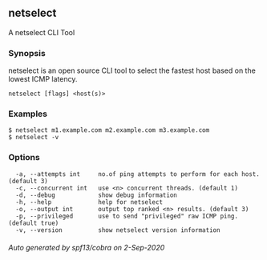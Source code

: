 ## netselect

A netselect CLI Tool

### Synopsis

netselect is an open source CLI tool to select the fastest host based on the lowest ICMP latency.

```
netselect [flags] <host(s)>
```

### Examples

```
$ netselect m1.example.com m2.example.com m3.example.com
$ netselect -v

```

### Options

```
  -a, --attempts int     no.of ping attempts to perform for each host. (default 3)
  -c, --concurrent int   use <n> concurrent threads. (default 1)
  -d, --debug            show debug information
  -h, --help             help for netselect
  -o, --output int       output top ranked <n> results. (default 3)
  -p, --privileged       use to send "privileged" raw ICMP ping. (default true)
  -v, --version          show netselect version information
```

###### Auto generated by spf13/cobra on 2-Sep-2020

